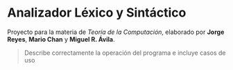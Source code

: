 # Analizador Léxico y Sintáctico

Proyecto para la materia de *Teoría de la Computación*, elaborado por **Jorge Reyes**, **Mario Chan** y **Miguel R. Ávila**.

> Describe correctamente la operación del programa e incluye casos de uso